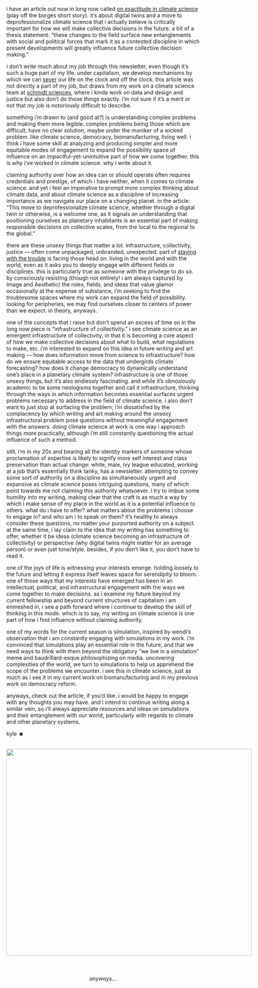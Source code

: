 
i have an article out now in long now called <a href="https://longnow.org/ideas/exactitude-in-climate-science/">on exactitude in climate science</a> (play off the borges short story). it&rsquo;s about digital twins and a move to deprofessionalize climate science that i actually believe is critically important for how we will make collective decisions in the future. a bit of a thesis statement: &ldquo;these changes to the field surface new entanglements with social and political forces that mark it as a contested discipline in which present developments will greatly influence future collective decision making.&rdquo;


i don&rsquo;t write much about my job through this newsletter, even though it&rsquo;s such a huge part of my life. under capitalism, we develop mechanisms by which we can <a href="https://www.newyorker.com/magazine/2022/04/25/severance-is-sci-fi-for-the-soul">sever</a> our life on the clock and off the clock. this article was not directly a part of my job, but draws from my work on a climate science team at <a href="https://www.schmidtsciences.org/focus_area/climate/">schmidt sciences</a>, where i kinda work on data and design and justice but also don&rsquo;t do those things exactly. i&rsquo;m not sure if it&rsquo;s a merit or not that my job is notoriously difficult to describe.


something i&rsquo;m drawn to (and good at?) is understanding complex problems and making them more legible. complex problems being those which are difficult, have no clear solution, maybe under the moniker of a wicked problem. like climate science, democracy, biomanufacturing, living well. i think i have some skill at analyzing and producing simpler and more equitable modes of engagement to expand the possibility space of influence on an impactful-yet-unintuitive part of how we come together. this is why i&rsquo;ve worked in climate science. why i write about it.


claiming authority over how an idea can or should operate often requires credentials and prestige, of which i have neither, when it comes to climate science. and yet i feel an imperative to prompt more complex thinking about climate data, and about climate science as a discipline of increasing importance as we navigate our place on a changing planet. in the article: &ldquo;This move to deprofessionalize climate science, whether through a digital twin or otherwise, is a welcome one, as it signals an understanding that positioning ourselves as planetary inhabitants is an essential part of making responsible decisions on collective scales, from the local to the regional to the global.&rdquo;


there are these unsexy things that matter a lot. infrastructure, collectivity, justice &mdash; often come unpackaged, unbranded, unexpected. part of <a href="https://www.dukeupress.edu/staying-with-the-trouble">staying with the trouble</a> is facing those head on. living in the world and with the world, even as it asks you to deeply engage with different fields or disciplines. this is particularly true as someone with the privilege to do so. by consciously resisting (though not entirely! i am always captured by Image and Aesthetic) the roles, fields, and ideas that value glamor occasionally at the expense of substance, i&rsquo;m seeking to find the troublesome spaces where my work can expand the field of possibility. looking for peripheries, we may find ourselves closer to centers of power than we expect. in theory, anyways.


one of the concepts that i raise but don&rsquo;t spend an excess of time on in the long now piece is &ldquo;infrastructure of collectivity.&rdquo; i see climate science as an emergent infrastructure of collectivity, in that it is becoming a core aspect of how we make collective decisions about what to build, what regulations to make, etc. i&rsquo;m interested to expand on this idea in future writing and art making &mdash; how does information move from science to infrastructure? how do we ensure equitable access to the data that undergirds climate forecasting? how does it change democracy to dynamically understand one&rsquo;s place in a planetary climate system? infrastructure is one of those unsexy things, but it&rsquo;s also endlessly fascinating. and while it&rsquo;s obnoxiously academic to tie some neologisms together and call it infrastructure, thinking through the ways in which information becomes essential surfaces urgent problems necessary to address in the field of climate science. i also don&rsquo;t want to just stop at surfacing the problem; i&rsquo;m dissatisfied by the complacency by which writing and art making around the unsexy infrastructural problem pose questions without meaningful engagement with the answers. doing climate science at work is one way i approach things more practically, although i&rsquo;m still constantly questioning the actual influence of such a method.


still, i&rsquo;m in my 20s and bearing all the identity markers of someone whose proclamation of expertise is likely to signify more self interest and class preservation than actual change: white, male, ivy league educated, working at a job that&rsquo;s essentially think tanky, has a newsletter. attempting to convey some sort of authority on a discipline as simultaneously urgent and expansive as climate science poses intriguing questions, many of which point towards me not claiming this authority whatsoever. i try to imbue some humility into my writing, making clear that the craft is as much a way by which i make sense of my place in the world as it is a potential influence to others. what do i have to offer? what matters about the problems i choose to engage in? and who am i to speak on them? it&rsquo;s healthy to always consider these questions, no matter your purported authority on a subject. at the same time, i lay claim to the idea that my writing has something to offer, whether it be ideas (climate science becoming an infrastructure of collectivity) or perspective (why digital twins might matter for an average person) or even just tone/style. besides, if you don&rsquo;t like it, you don&rsquo;t have to read it.


one of the joys of life is witnessing your interests emerge. holding loosely to the future and letting it express itself leaves space for serendipity to bloom. one of those ways that my interests have emerged has been in an intellectual, political, and infrastructural engagement with the ways we come together to make decisions. as i examine my future beyond my current fellowship and beyond current structures of capitalism i am enmeshed in, i see a path forward where i continue to develop the skill of thinking in this mode. which is to say, my writing on climate science is one part of how i find influence without claiming authority.


one of my words for the current season is simulation, inspired by wendi&rsquo;s observation that i am constantly engaging with simulations in my work. i&rsquo;m convinced that simulations play an essential role in the future, and that we need ways to think with them beyond the obligatory &ldquo;we live in a simulation&rdquo; meme and baudrillard-esque philosophizing on media. uncovering complexities of the world, we turn to simulations to help us apprehend the scope of the problems we encounter. i see this in climate science, just as much as i see it in my current work on biomanufacturing and in my previous work on democracy reform.


anyways, check out the article, if you&rsquo;d like. i would be happy to engage with any thoughts you may have. and i intend to continue writing along a similar vein, so i&rsquo;ll always appreciate resources and ideas on simulations and their entanglement with our world, particularly with regards to climate and other planetary systems.


kyle ☻


<p style="text-align: center;">&nbsp;


<img class="tl-email-image" height="540" src="https://d2w9rnfcy7mm78.cloudfront.net/1737985/original_b0c6e9f5474512434d39f7ff4a826a02.jpg?1518285078?bc=1" style="text-align: center; width: 640px; max-width: 640px;" width="640"/>


<p style="text-align: center;">&nbsp;


<h6 style="text-align: center;"><!-- notionvc: f116fe81-c4ed-45b9-8b46-66e80faad8aa -->anyways...</h6>

